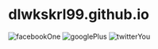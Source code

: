 # dlwkskrl99.github.io
![facebookOne](https://user-images.githubusercontent.com/62326001/79629654-3e5b6800-8186-11ea-98c4-8483ad7a8adf.png)
![googlePlus](https://user-images.githubusercontent.com/62326001/79630376-bb3d1080-818b-11ea-89f2-3dc1814255cb.png)
![twitterYou](https://user-images.githubusercontent.com/62326001/79630383-c859ff80-818b-11ea-9fd4-5b4afa1c2123.png)

